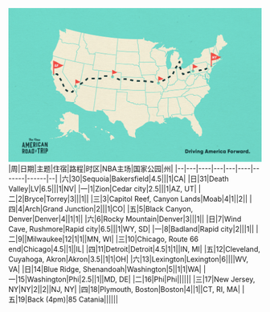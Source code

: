 ![alt text](NART_Podcast-03.png)
|周|日期|主题|住宿|路程|时区|NBA主场|国家公园|州|
|--|---|----|---|---|----|-------|------|--|
|六|30|Sequoia|Bakersfield|4.5|||1|CA|
|日|31|Death Valley|LV|6.5|||1|NV|
|一|1|Zion|Cedar city|2.5|||1|AZ, UT|
|二|2|Bryce|Torrey|3|||1||
|三|3|Capitol Reef, Canyon Lands|Moab|4|1||2||
|四|4|Arch|Grand Junction|2|||1|CO|
|五|5|Black Canyon, Denver|Denver|4||1|1||
|六|6|Rocky Mountain|Denver|3|||1||
|日|7|Wind Cave, Rushmore|Rapid city|6.5|||1|WY, SD|
|一|8|Badland|Rapid city|2|||1||
|二|9||Milwaukee|12|1|1||MN, WI|
|三|10|Chicago, Route 66 end|Chicago|4.5||1||IL|
|四|11|Detroit|Detroit|4.5|1|1||IN, MI|
|五|12|Cleveland, Cuyahoga, Akron|Akron|3.5||1|1|OH|
|六|13|Lexington|Lexington|6||||WV, VA|
|日|14|Blue Ridge, Shenandoah|Washington|5||1|1|WA|
|一|15|Washington|Phi|2.5||1||MD, DE|
|二|16|Phi|Phi||||||
|三|17|New Jersey, NY|NY|2||2||NJ, NY|
|四|18|Plymouth, Boston|Boston|4||1||CT, RI, MA|
|五|19|Back (4pm)|85 Catania||||||
